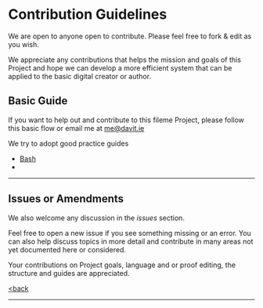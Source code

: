 # Contribution Guidelines

We are open to anyone open to contribute. Please feel free to fork & edit as you wish. 

We appreciate any contributions that helps the mission and goals of this Project
and hope we can develop a more efficient system that can be applied to the basic
digital creator or author.


## Basic Guide

If you want to help out and contribute to this fileme Project, please follow this basic flow
or email me at me@davit.ie


We try to adopt good practice guides
 - [Bash](/guides/bash) 
  -


------

## Issues or Amendments

We also welcome any discussion in the *issues* section. 

Feel free to open a new issue if you see something missing or an error. 
You can also help discuss topics in more detail and contribute in many areas
not yet documented here or considered.  

Your contributions on Project goals, language and or proof editing, the structure and guides
are appreciated.

[<back](README.md)

------
